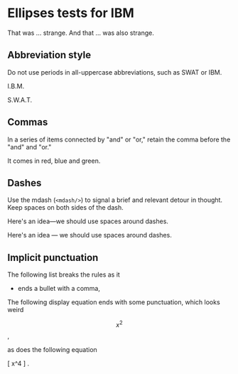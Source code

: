 # Ellipses tests for IBM

That was ... strange. And that … was also strange.

## Abbreviation style

Do not use periods in all-uppercase abbreviations, such as SWAT or IBM.

I.B.M.

S.W.A.T.

## Commas

In a series of items connected by "and" or "or," retain the comma before the "and" and "or."

It comes in red, blue and green.

## Dashes

Use the mdash (`<mdash/>`) to signal a brief and relevant detour in thought. Keep spaces on both sides of the dash.

Here's an idea—we should use spaces around dashes.

Here's an idea — we should use spaces around dashes.

## Implicit punctuation

The following list breaks the rules as it

- ends a bullet with a comma,



The following display equation ends with some punctuation, which looks weird

$$ x^2 $$,

as does the following equation

\[ x^4 \]
.
